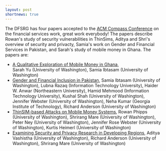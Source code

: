 ```yaml
---
layout: post
shortnews: true
---
```

The DFSRG has four papers accepted to the [ACM Compass Conference](https://acmcompass.org/) on the financial services work,  great work everybody!   The papers describe Rowan's study of security vulnerabilities in ThinSims,   Aditya and Shri's overview of security and privacty,   Samia's work on Gender and Financial Services in Pakistan, and Sarah's study of mobile money in Ghana.  The papers are:

* [A Qualitative Exploration of Mobile Money in Ghana](http://ictd.cs.washington.edu/docs/papers/2018/yu_compass2018.pdf),  
Sarah Yu (University of Washington), Samia Ibtasam (University of Washington)
* [Gender and Financial Inclusion in Pakistan](http://ictd.cs.washington.edu/docs/papers/2018/ibtasam_compass2018.pdf),
Samia Ibtasam (University of Washington), Lubna Razaq (Information Technology University), Haider W. Anwar (Northeastern University), Hamid Mehmood (Information Technology University), Kushal Shah (University of Washington), Jennifer Webster (University of Washington), Neha Kumar (Georgia Institute of Technology), Richard Anderson (University of Washington)
* [ThinSIM-based Attacks on Mobile Money Systems](http://ictd.cs.washington.edu/docs/papers/2018/phipps_compass2018.pdf),
Rowan Phipps (University of Washington), Shrirang Mare (University of Washington), Peter Ney (University of Washington), Jennifer Rose Webster (University of Washington), Kurtis Heimerl (University of Washington)
* [Examining Security and Privacy Research in Developing Regions](http://ictd.cs.washington.edu/docs/papers/2018/vashistha_compass2018.pdf),
Aditya Vashistha (University of Washington), Richard Anderson (University of Washington), Shrirang Mare (University of Washington)



